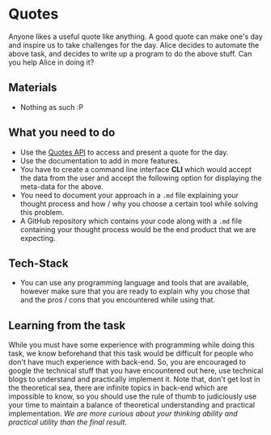 # Quotes

Anyone likes a useful quote like anything. A good quote can make one's day and inspire us to take challenges for the day. Alice decides to automate the above task, and decides to write up a program to do the above stuff. Can you help Alice in doing it?

## Materials

* Nothing as such :P

## What you need to do
* Use the [Quotes API](https://theysaidso.com/api/) to access and present a quote for the day.
* Use the documentation to add in more features.
* You have to create a command line interface **CLI**  which would accept the data from the user and accept the following option for displaying the meta-data for the above.
* You need to document your approach in a `.md` file explaining your thought process and how / why you choose a certain tool while solving this problem.
* A GitHub repository which contains your code along with a `.md` file containing your thought process would be the end product that we are expecting. 

## Tech-Stack

* You can use any programming language and tools that are available, however make sure that you are ready to explain why you chose that and the pros / cons that you encountered while using that.

## Learning from the task

While you must have some experience with programming while doing this task, we know beforehand that this task would be difficult for people who don't have much experience with back-end. 
So, you are encouraged to google the technical stuff that you have encountered out here, use technical blogs to understand and practically implement it.
Note that, don't get lost in the theoretical sea, there are infinite topics in back-end which are impossible to know, so you should use the rule of thumb to judiciously use your time to maintain a balance of theoretical understanding and practical implementation.
_We are more curious about your thinking ability and practical utility than the final result._
